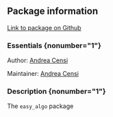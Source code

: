 <div id='easy_algo-autogenerated' markdown='1'>


<!-- do not edit this file, autogenerated -->

## Package information 

[Link to package on Github](github:org=duckietown,repo=Software,path=00-infrastructure/easy_algo,branch=master)

### Essentials {nonumber="1"}

Author: [Andrea Censi](mailto:acensi@idsc.mavt.ethz.ch)

Maintainer: [Andrea Censi](mailto:acensi@idsc.mavt.ethz.ch)

### Description {nonumber="1"}

The `easy_algo` package



</div>


